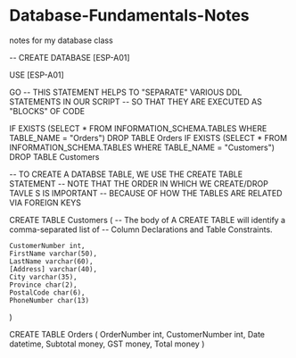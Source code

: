 # Database-Fundamentals-Notes
notes for my database class


-- CREATE DATABASE [ESP-A01]

USE [ESP-A01]


GO -- THIS STATEMENT HELPS TO "SEPARATE" VARIOUS DDL STATEMENTS IN OUR SCRIPT
	-- SO THAT THEY ARE EXECUTED AS "BLOCKS" OF CODE

IF EXISTS (SELECT * FROM INFORMATION_SCHEMA.TABLES WHERE TABLE_NAME = "Orders")
	DROP TABLE Orders
IF EXISTS (SELECT * FROM INFORMATION_SCHEMA.TABLES WHERE TABLE_NAME = "Customers")
	DROP TABLE Customers



-- TO CREATE A DATABSE TABLE, WE USE THE CREATE TABLE STATEMENT
-- NOTE THAT THE ORDER IN WHICH WE CREATE/DROP TAVLE S IS IMPORTANT
-- BECAUSE OF HOW THE TABLES ARE RELATED VIA FOREIGN KEYS


CREATE TABLE Customers
(
	-- The body of A CREATE TABLE will identify a comma-separated list of 
	-- Column Declarations and Table Constraints.

	CustomerNumber int,
	FirstName varchar(50),
	LastName varchar(60),
	[Address] varchar(40),
	City varchar(35),
	Province char(2),
	PostalCode char(6),
	PhoneNumber char(13)
)


CREATE TABLE Orders
(
	OrderNumber int,
	CustomerNumber int,
	Date datetime, 
	Subtotal money,
	GST money,
	Total money
)
